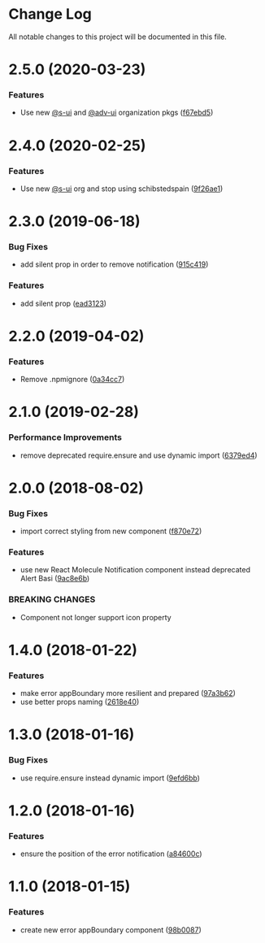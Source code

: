 # Change Log

All notable changes to this project will be documented in this file.

# 2.5.0 (2020-03-23)


### Features

* Use new [@s-ui](https://github.com/s-ui) and [@adv-ui](https://github.com/adv-ui) organization pkgs ([f67ebd5](https://github.com/SUI-Components/schibsted-spain-components/commit/f67ebd53a353c0ad94be0034b2d6cad72d5bfdac))



# 2.4.0 (2020-02-25)


### Features

* Use new [@s-ui](https://github.com/s-ui) org and stop using schibstedspain ([9f26ae1](https://github.com/SUI-Components/schibsted-spain-components/commit/9f26ae10f52c0a11afd1d4c6d705ffaa4dc37970))



# 2.3.0 (2019-06-18)


### Bug Fixes

* add silent prop in order to remove notification ([915c419](https://github.com/SUI-Components/schibsted-spain-components/commit/915c419b209357a7e481d57839479ccdd842e566))


### Features

* add silent prop ([ead3123](https://github.com/SUI-Components/schibsted-spain-components/commit/ead31232b09769b0986c430e6c43e801ff52f98f))



# 2.2.0 (2019-04-02)


### Features

* Remove .npmignore ([0a34cc7](https://github.com/SUI-Components/schibsted-spain-components/commit/0a34cc74835f2de9cd6f01a0ba684186d84227cf))



# 2.1.0 (2019-02-28)


### Performance Improvements

* remove deprecated require.ensure and use dynamic import ([6379ed4](https://github.com/SUI-Components/schibsted-spain-components/commit/6379ed4088bcc82248050440c37a4e91bf981245))



# 2.0.0 (2018-08-02)


### Bug Fixes

* import correct styling from new component ([f870e72](https://github.com/SUI-Components/schibsted-spain-components/commit/f870e723c2a35d20d1531bb6c91301605bdc155b))


### Features

* use new React Molecule Notification component instead deprecated Alert Basi ([9ac8e6b](https://github.com/SUI-Components/schibsted-spain-components/commit/9ac8e6b227852e5c7e995bec05e6721abea40336))


### BREAKING CHANGES

* Component not longer support icon property



# 1.4.0 (2018-01-22)


### Features

* make error appBoundary more resilient and prepared ([97a3b62](https://github.com/SUI-Components/schibsted-spain-components/commit/97a3b6209920794c856b92cb34fbe1e7d608638c))
* use better props naming ([2618e40](https://github.com/SUI-Components/schibsted-spain-components/commit/2618e40ccea1b718de4f1eb58731af2696260fdb))



# 1.3.0 (2018-01-16)


### Bug Fixes

* use require.ensure instead dynamic import ([9efd6bb](https://github.com/SUI-Components/schibsted-spain-components/commit/9efd6bb52b17296d2fd8d0f624a95c15a66318bc))



# 1.2.0 (2018-01-16)


### Features

* ensure the position of the error notification ([a84600c](https://github.com/SUI-Components/schibsted-spain-components/commit/a84600cc1d92d6836d88de5f2fd054fac59d7bc0))



# 1.1.0 (2018-01-15)


### Features

* create new error appBoundary component ([98b0087](https://github.com/SUI-Components/schibsted-spain-components/commit/98b0087c70aea969c7d4d062c4cf8b9c1ce4d9dc))



